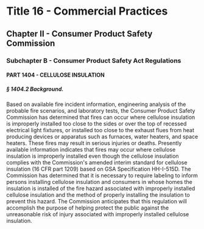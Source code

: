 
# Title 16 - Commercial Practices
## Chapter II - Consumer Product Safety Commission
### Subchapter B - Consumer Product Safety Act Regulations
#### PART 1404 - CELLULOSE INSULATION
##### § 1404.2 Background.

Based on available fire incident information, engineering analysis of the probable fire scenarios, and laboratory tests, the Consumer Product Safety Commission has determined that fires can occur where cellulose insulation is improperly installed too close to the sides or over the top of recessed electrical light fixtures, or installed too close to the exhaust flues from heat producing devices or apparatus such as furnaces, water heaters, and space heaters. These fires may result in serious injuries or deaths. Presently available information indicates that fires may occur where cellulose insulation is improperly installed even though the cellulose insulation complies with the Commission's amended interim standard for cellulose insulation (16 CFR part 1209) based on GSA Specification HH-I-515D. The Commission has determined that it is necessary to require labeling to inform persons installing cellulose insulation and consumers in whose homes the insulation is installed of the fire hazard associated with improperly installed cellulose insulation and the method of properly installing the insulation to prevent this hazard. The Commission anticipates that this regulation will accomplish the purpose of helping protect the public against the unreasonable risk of injury associated with improperly installed cellulose insulation.
